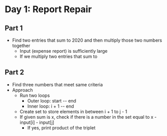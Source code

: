 # Day 1: Report Repair

## Part 1

- Find two entries that sum to 2020 and then multiply those two numbers together
    - Input (expense report) is sufficiently large
    - If we multiply two entries that sum to 

## Part 2

- Find three numbers that meet same criteria
- Approach
    - Run two loops
        - Outer loop: start -- end
        - Inner loop: i + 1 -- end
    - Create set to store elements in between i + 1 to j - 1
    - If given sum is x, check if there is a number in the set equal to x - input[i] - input[j]
        - If yes, print product of the triplet